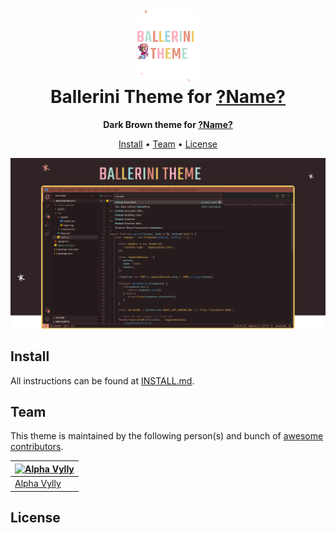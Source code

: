 <h1 align="center">
  <br>
  <img src="./icon.png" alt="Ballerini Theme Icon" width="100">
  <br>
  Ballerini Theme for <a href="https://website-link.com">?Name?</a>
  <br>
</h1>

<p align="center">
  <strong>Dark Brown theme for <a href="https://website-link.com">?Name?</a></strong>
</p>

<p align="center">
  <a href="#install">Install</a> •
  <a href="#team">Team</a> •
  <a href="#license">License</a>
</p>

<p align="center">
  <img src="./screenshot.png" alt="Ballerini Theme Screenshot for ?Name?">
</p>

## Install

All instructions can be found at [INSTALL.md](./INSTALL.md).

## Team

This theme is maintained by the following person(s) and bunch of [awesome contributors]().

| [![Alpha Vylly](https://github.com/AlphaLawless.png?size=100)](https://github.com/AlphaLawless) |
| ---------------------------------------------------------------------------------------------- | 
| [Alpha Vylly](https://github.com/AlphaLawless)                                                 |

## License